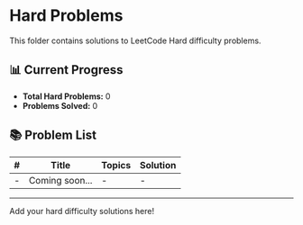 # Hard Problems

This folder contains solutions to LeetCode Hard difficulty problems.

## 📊 Current Progress

- **Total Hard Problems:** 0
- **Problems Solved:** 0

## 📚 Problem List

| # | Title | Topics | Solution |
|---|-------|--------|----------|
| - | Coming soon... | - | - |

---

Add your hard difficulty solutions here!
